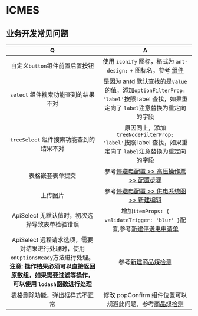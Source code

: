 # ICMES

## 业务开发常见问题

| Q | A |
| :-: | :-: |
| 自定义`button`组件前置后置按钮 | 使用 `iconify` 图标，格式为 `ant-design:` + 图标名。参考 [组件](/src/views/archives/powerCutConfig/operationTicket/components/stepForm.vue) |
| `select` 组件搜索功能查到的结果不对 | 是因为 antd 默认查找的是`value`的值，添加`optionFilterProp: 'label'`按照 label 查找，如果重定向了 `label`注意替换为重定向的字段 |
| `treeSelect` 组件搜索功能查到的结果不对 | 原因同上，添加`treeNodeFilterProp: 'label'`按照 label 查找，如果重定向了 `label`注意替换为重定向的字段 |
| 表格嵌套表单提交 | 参考[停送电配置 >> 高压操作票 >> 配置步骤](/src/views/archives/powerCutConfig/operationTicket/index.vue) |
| 上传图片 | 参考[停送电配置 >> 供电系统图 >> 新建编辑](/src/views/archives/powerCutConfig/powerSystemList/editModal.vue) |
| ApiSelect 无默认值时，初次选择导致表单检验错误 | 增加`itemProps: { validateTrigger: 'blur' }`配置,参考[新建停送电申请单](src/views/powerFailure/editPowerCutData.ts) |
| ApiSelect 远程请求选项，需要对结果进行处理时，使用 `onOptionsReady`方法进行处理。**注意: 操作结果必须可以直接返回原数组，如果需要过滤等操作，可以使用 `lodash`函数进行处理** | 参考[新建商品煤检测](/src/views/qualityManage/commodityCoalDetection/data.ts) |
| 表格删除功能，弹出框样式不正常 | 修改 popConfirm 组件位置可以规避此问题，参考[商品煤检测](/src/views/qualityManage/commodityCoalDetection/index.vue) |

